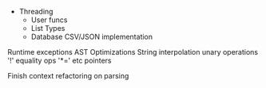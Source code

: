 - Threading
  - User funcs
  - List Types
  - Database CSV/JSON implementation


Runtime exceptions
AST Optimizations
String interpolation
unary operations '!'
equality ops '*=' etc
pointers

Finish context refactoring on parsing